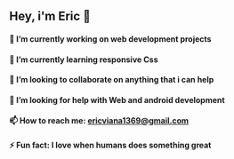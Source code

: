 ## Hey, i'm Eric 👋


#### 🔭 I’m currently working on web development projects
#### 🌱 I’m currently learning responsive Css
#### 👾 I’m looking to collaborate on anything that i can help
#### 🤔 I’m looking for help with Web and android development
#### 📫 How to reach me: ericviana1369@gmail.com
#### ⚡ Fun fact: I love when humans does something great

